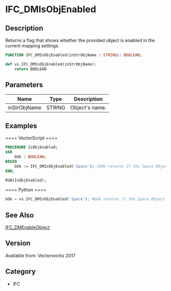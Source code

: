 # IFC_DMIsObjEnabled

## Description
Returns a flag that shows whether the provided object is enabled in the current mapping settings.

```pascal
FUNCTION IFC_DMIsObjEnabled(inStrObjName : STRING): BOOLEAN;
```

```python
def vs.IFC_DMIsObjEnabled(inStrObjName):
    return BOOLEAN
```

## Parameters
|Name|Type|Description|
|---|---|---|
|inStrObjName|STRING|Object's name.|

## Examples
==== VectorScript ====
```pascal
PROCEDURE IsObjEnabled;
VAR
	bOk : BOOLEAN;
BEGIN
	bOk := IFC_DMIsObjEnabled('Space'); {bOk returns if the Space Object is enabled in the current mapping}
END;

RUN(IsObjEnabled);
```
==== Python ====
```python
bOk = vs.IFC_DMIsObjEnabled('Space'); #bOk returns if the Space Object is enabled in the current mapping
```

## See Also
[IFC_DMEnableObject](IFC_DMEnableObject.md)

## Version
Available from: Vectorworks 2017

## Category
* IFC

